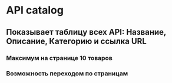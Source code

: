 # API catalog
## Показывает таблицу всех API: Название, Описание, Категорию и ссылка URL
### Максимум на странице 10 товаров
### Возможность переходом по страницам


